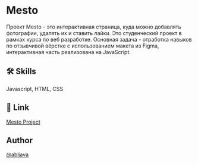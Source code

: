 
# Mesto

Проект Mesto - это интерактивная страница, куда можно добавлять фотографии, удалять их и ставить лайки. Это студенческий проект в рамках курса по веб разработке.
Основная задача - отработка навыков по отзывчивой вёрстке с использованием макета из Figma, интерактивная часть реализована на JavaScript.


## 🛠 Skills
Javascript, HTML, CSS




## 🔗 Link

[Mesto Project](https://abljava.github.io/Mesto/)


## Author

[@abljava](https://www.github.com/abljava)

